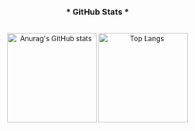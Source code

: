 <div style="text-align: center;" align="center">
    <h3>* GitHub Stats *</h3>
    <br>
    <img height="180em" src="https://github-readme-stats.vercel.app/api?username=Danilo4009&show_icons=true&bg_color=000&title_color=39FF14&text_color=FFF&border_radius=3&border_color=36123c&icon_color=39FF14&theme=jolly" alt="Anurag's GitHub stats">
    <img height="180em" src="https://github-readme-stats.vercel.app/api/top-langs/?username=Danilo4009&layout=compact&bg_color=000&title_color=39FF14&text_color=FFF&border_radius=3&border_color=36123c&icon_color=#39FF14&theme=jolly" alt="Top Langs">
</div>
